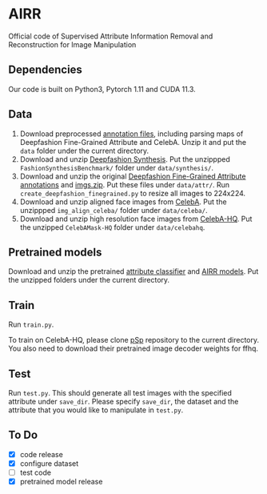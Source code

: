 # AIRR
Official code of Supervised Attribute Information Removal and Reconstruction for Image Manipulation

## Dependencies
Our code is built on Python3, Pytorch 1.11 and CUDA 11.3. 

## Data
1. Download preprocessed [annotation files](https://drive.google.com/file/d/1Cs30Ny-hn1zi5DmH8bWcQT-5I03gA4QA/view?usp=sharing), including parsing maps of Deepfashion Fine-Grained Attribute and CelebA. Unzip it and put the `data` folder under the current directory.
2. Download and unzip [Deepfashion Synthesis](https://mmlab.ie.cuhk.edu.hk/projects/DeepFashion/FashionSynthesis.html). Put the unzippped `FashionSynthesisBenchmark/` folder under `data/synthesis/`.
3. Download and unzip the original [Deepfashion Fine-Grained Attribute annotations](https://drive.google.com/drive/folders/19J-FY5NY7s91SiHpQQBo2ad3xjIB42iN) and [imgs.zip](https://drive.google.com/drive/folders/0B7EVK8r0v71pekpRNUlMS3Z5cUk?resourcekey=0-GHiFnJuDTvzzGuTj6lE6og). Put these files under `data/attr/`. Run `create_deepfashion_finegrained.py` to resize all images to 224x224.
4. Download and unzip aligned face images from [CelebA](https://www.kaggle.com/datasets/jessicali9530/celeba-dataset?select=img_align_celeba). Put the unzippped `img_align_celeba/` folder under `data/celeba/`.
5. Download and unzip high resolution face images from [CelebA-HQ](https://drive.google.com/file/d/1badu11NqxGf6qM3PTTooQDJvQbejgbTv/view). Put the unzipped `CelebAMask-HQ` folder under `data/celebahq`.

## Pretrained models
Download and unzip the pretrained [attribute classifier](https://drive.google.com/file/d/1CkdUdBlWewvNz5HkA-iRD-S3K7LR3sBX/view?usp=sharing) and [AIRR models](https://drive.google.com/file/d/1CphcjjNpYwCDhoK2G5s4YibLE2uF_L-u/view?usp=sharing). Put the unzipped folders under the current directory.

## Train
Run `train.py`.

To train on CelebA-HQ, please clone [pSp](https://github.com/eladrich/pixel2style2pixel) repository to the current directory. You also need to download their pretrained image decoder weights for ffhq.

## Test
Run `test.py`. This should generate all test images with the specified attribute under `save_dir`. Please specify `save_dir`, the dataset and the attribute that you would like to manipulate in `test.py`.

## To Do
- [x] code release
- [x] configure dataset
- [ ] test code
- [x] pretrained model release
